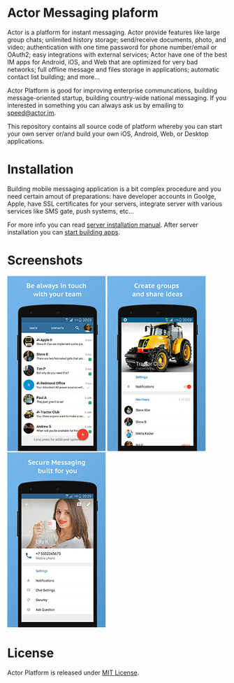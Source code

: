 # Actor Messaging plaform
Actor is a platform for instant messaging. Actor provide features like large group chats; unlimited history storage; send/receive documents, photo, and video; authentication with one time password for phone number/email or OAuth2; easy integrations with external services; Actor have one of the best IM apps for Android, iOS, and Web that are optimized for very bad networks; full offline message and files storage in applications; automatic contact list building; and more...

Actor Platform is good for improving enterprise communcations, building message-oriented startup, building country-wide national messaging. If you interested in something you can always ask us by emailing to speed@actor.im.

This repository contains all source code of platform whereby you can start your own server or/and build your own iOS, Android, Web, or Desktop applications.

# Installation

Building mobile messaging application is a bit complex procedure and you need certain amout of preparations: have developer accounts in Goolge, Apple, have SSL certificates for your servers, integrate server with various services like SMS gate, push systems, etc... 

For more info you can read [server installation manual](SERVER.md). After server installation you can [start building apps](APPS.md).

# Screenshots
![](actor-resources/screenshots/Android1_Small.jpg) ![](actor-resources/screenshots/Android2_Small.jpg) ![](actor-resources/screenshots/Android8_Small.jpg)

# License

Actor Platform is released under [MIT License](LICENSE).
